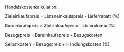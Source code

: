 

Handelskostenkalkulation:

Zieleinkaufspreis = Listeneinkaufspreis -  Lieferrabatt (%)

Bareinkaufspreis = Zieleinkaufspreis - Lieferskonto (%)

Bezugspreis  = Bareinkaufspreis + Bezugskosten

Selbstkosten = Bezugspreis + Handlungskosten (%)



